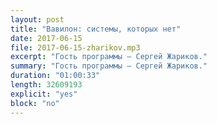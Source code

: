 ```yaml
---
layout: post
title: "Вавилон: системы, которых нет"
date: 2017-06-15
file: 2017-06-15-zharikov.mp3
excerpt: "Гость программы — Сергей Жариков."
summary: "Гость программы — Сергей Жариков."
duration: "01:00:33"
length: 32609193
explicit: "yes"
block: "no"
---
```

